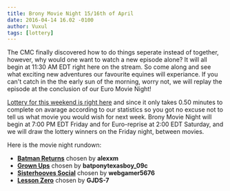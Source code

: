 ```yaml
---
title: Brony Movie Night 15/16th of April
date: 2016-04-14 16.02 -0100
author: Vuxul
tags: [lottery]
---
```


The CMC finally discovered how to do things seperate instead of together, however, why would one want to watch a new episode alone? It will all begin at 11:30 AM EDT right here on the stream. So come along and see what exciting new adventures our favourite equines will experiance. If you can't catch in the the early sun of the morning, worry not, we will replay the episode at the conclusion of our Euro Movie Night!


[Lottery for this weekend is right here][lotto] and since it only takes 0.50 minutes to complete on avarage according to our statistics so you got no excuse not to tell us what movie you would wish for next week. Brony Movie Night will begin at 7:00 PM EDT Friday and for Euro-reprise at 2:00 EDT Saturday, and we will draw the lottery winners on the Friday night, between movies.


Here is the movie night rundown:

 - **[Batman Returns][m1]** chosen by **alexxm**
 - **[Grown Ups][m2]** chosen by **batponytexasboy_09c**
 - **[Sisterhooves Social][p1]** chosen by **webgamer5676**
 - **[Lesson Zero][p2]** chosen by **GJDS-7**

[m1]: http://www.imdb.com/title/tt0103776/
[m2]: http://www.imdb.com/title/tt1375670/
[p1]: http://mlp.wikia.com/wiki/Sisterhooves_Social
[p2]: http://mlp.wikia.com/wiki/Lesson_Zero
[lotto]: https://bronystate.typeform.com/to/yTaeMb
